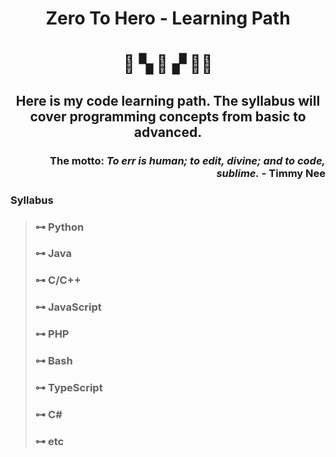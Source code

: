 # <div align="center">__Zero To Hero - Learning Path__</div>

# <div align="center"> 👤 &#x0259A; &#x1F47E; &#x0259E; 🦸‍♂️ </div>

## <div align="center">Here is my code learning path. The syllabus will cover programming concepts from basic to advanced.</div>

### <div align="right">The motto: *To __err__ is human; to __edit__, divine; and to __code__, sublime.* - Timmy Nee </div>

### __Syllabus__
> ### &#x022B6; Python
> ### &#x022B6; Java
> ### &#x022B6; C/C++
> ### &#x022B6; JavaScript
> ### &#x022B6; PHP
> ### &#x022B6; Bash
> ### &#x022B6; TypeScript
> ### &#x022B6; C#
> ### &#x022B6; etc
<!-- >>> &#x02910;<br />
>>> &#x0290D;<br />
>>>> &#x0290F; -->